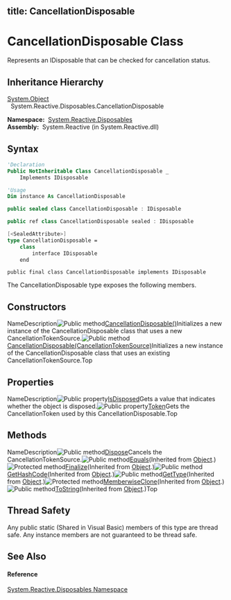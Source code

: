 title: CancellationDisposable
---
# CancellationDisposable Class

Represents an IDisposable that can be checked for cancellation status.

## Inheritance Hierarchy

[System.Object](https://msdn.microsoft.com/en-us/library/e5kfa45b)  
  System.Reactive.Disposables.CancellationDisposable

**Namespace:**  [System.Reactive.Disposables](System.Reactive.Disposables/System.Reactive.Disposables)  
**Assembly:**  System.Reactive (in System.Reactive.dll)

## Syntax

```vb
'Declaration
Public NotInheritable Class CancellationDisposable _
    Implements IDisposable
```

```vb
'Usage
Dim instance As CancellationDisposable
```

```csharp
public sealed class CancellationDisposable : IDisposable
```

```c++
public ref class CancellationDisposable sealed : IDisposable
```

```fsharp
[<SealedAttribute>]
type CancellationDisposable =  
    class
        interface IDisposable
    end
```

```jscript
public final class CancellationDisposable implements IDisposable
```

The CancellationDisposable type exposes the following members.

## Constructors

NameDescription![Public method](https://reactiveui.net/assets/img/Hh303103.pubmethod(en-us,VS.103).gif "Public method")[CancellationDisposable()](CancellationDisposable/CancellationDisposable)Initializes a new instance of the CancellationDisposable class that uses a new CancellationTokenSource.![Public method](https://reactiveui.net/assets/img/Hh303103.pubmethod(en-us,VS.103).gif "Public method")[CancellationDisposable(CancellationTokenSource)](https://msdn.microsoft.com/en-us/library/m:system.reactive.disposables.cancellationdisposable.#ctor(system.threading.cancellationtokensource)(v=VS.103))Initializes a new instance of the CancellationDisposable class that uses an existing CancellationTokenSource.Top

## Properties

NameDescription![Public property](https://reactiveui.net/assets/img/Hh211972.pubproperty(en-us,VS.103).gif "Public property")[IsDisposed](IsDisposed/CancellationDisposable.IsDisposed)Gets a value that indicates whether the object is disposed.![Public property](https://reactiveui.net/assets/img/Hh211972.pubproperty(en-us,VS.103).gif "Public property")[Token](Token/CancellationDisposable.Token)Gets the CancellationToken used by this CancellationDisposable.Top

## Methods

NameDescription![Public method](https://reactiveui.net/assets/img/Hh303103.pubmethod(en-us,VS.103).gif "Public method")[Dispose](Dispose/CancellationDisposable.Dispose)Cancels the CancellationTokenSource.![Public method](https://reactiveui.net/assets/img/Hh303103.pubmethod(en-us,VS.103).gif "Public method")[Equals](https://msdn.microsoft.com/en-us/library/m:system.object.equals(system.object)(v=VS.103))(Inherited from [Object](https://msdn.microsoft.com/en-us/library/e5kfa45b).)![Protected method](https://reactiveui.net/assets/img/Hh303103.protmethod(en-us,VS.103).gif "Protected method")[Finalize](https://msdn.microsoft.com/en-us/library/4k87zsw7)(Inherited from [Object](https://msdn.microsoft.com/en-us/library/e5kfa45b).)![Public method](https://reactiveui.net/assets/img/Hh303103.pubmethod(en-us,VS.103).gif "Public method")[GetHashCode](https://msdn.microsoft.com/en-us/library/zdee4b3y)(Inherited from [Object](https://msdn.microsoft.com/en-us/library/e5kfa45b).)![Public method](https://reactiveui.net/assets/img/Hh303103.pubmethod(en-us,VS.103).gif "Public method")[GetType](https://msdn.microsoft.com/en-us/library/dfwy45w9)(Inherited from [Object](https://msdn.microsoft.com/en-us/library/e5kfa45b).)![Protected method](https://reactiveui.net/assets/img/Hh303103.protmethod(en-us,VS.103).gif "Protected method")[MemberwiseClone](https://msdn.microsoft.com/en-us/library/57ctke0a)(Inherited from [Object](https://msdn.microsoft.com/en-us/library/e5kfa45b).)![Public method](https://reactiveui.net/assets/img/Hh303103.pubmethod(en-us,VS.103).gif "Public method")[ToString](https://msdn.microsoft.com/en-us/library/7bxwbwt2)(Inherited from [Object](https://msdn.microsoft.com/en-us/library/e5kfa45b).)Top

## Thread Safety

Any public static (Shared in Visual Basic) members of this type are thread safe. Any instance members are not guaranteed to be thread safe.

## See Also

#### Reference

[System.Reactive.Disposables Namespace](System.Reactive.Disposables/System.Reactive.Disposables)
